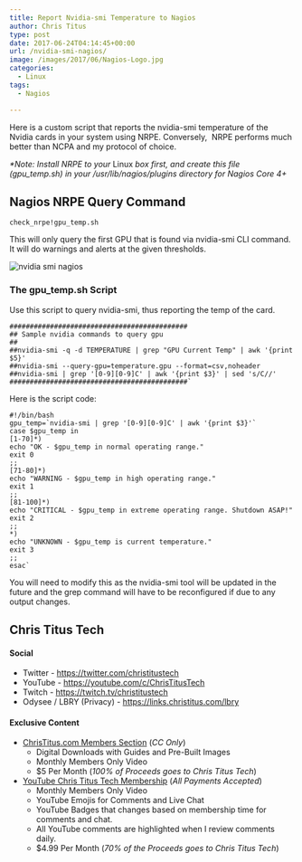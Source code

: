 ```yaml
---
title: Report Nvidia-smi Temperature to Nagios
author: Chris Titus
type: post
date: 2017-06-24T04:14:45+00:00
url: /nvidia-smi-nagios/
image: /images/2017/06/Nagios-Logo.jpg
categories:
  - Linux
tags:
  - Nagios

---
```

Here is a custom script that reports the nvidia-smi temperature of the Nvidia cards in your system using NRPE. Conversely,  NRPE performs much better than NCPA and my protocol of choice.<!--more-->
  
_*Note: Install NRPE to your_ Linux _box first, and create this file (gpu_temp.sh) in your /_usr_/lib/_nagios_/plugins directory for Nagios Core 4+_

## Nagios NRPE Query Command

`check_nrpe!gpu_temp.sh`

This will only query the first GPU that is found via nvidia-smi CLI command. It will do warnings and alerts at the given thresholds.

![nvidia smi nagios](/images/2017/06/script.png)

### The gpu_temp.sh Script

Use this script to query nvidia-smi, thus reporting the temp of the card.
  
```
############################################
## Sample nvidia commands to query gpu
##
##nvidia-smi -q -d TEMPERATURE | grep "GPU Current Temp" | awk '{print $5}'
##nvidia-smi --query-gpu=temperature.gpu --format=csv,noheader
##nvidia-smi | grep '[0-9][0-9]C' | awk '{print $3}' | sed 's/C//'
############################################`
```
Here is the script code:
  
```
#!/bin/bash
gpu_temp=`nvidia-smi | grep '[0-9][0-9]C' | awk '{print $3}'`
case $gpu_temp in
[1-70]*)
echo "OK - $gpu_temp in normal operating range."
exit 0
;;
[71-80]*)
echo "WARNING - $gpu_temp in high operating range."
exit 1
;;
[81-100]*)
echo "CRITICAL - $gpu_temp in extreme operating range. Shutdown ASAP!"
exit 2
;;
*)
echo "UNKNOWN - $gpu_temp is current temperature."
exit 3
;;
esac`
```

You will need to modify this as the nvidia-smi tool will be updated in the future and the grep command will have to be reconfigured if due to any output changes.

## Chris Titus Tech

#### Social

- Twitter - <https://twitter.com/christitustech>
- YouTube - <https://youtube.com/c/ChrisTitusTech>
- Twitch - <https://twitch.tv/christitustech>
- Odysee / LBRY (Privacy) - <https://links.christitus.com/lbry>

#### Exclusive Content

- [ChrisTitus.com Members Section][1] (_CC Only_)
  - Digital Downloads with Guides and Pre-Built Images
  - Monthly Members Only Video
  - $5 Per Month (_100% of Proceeds goes to Chris Titus Tech_)
- [YouTube Chris Titus Tech Membership][2] (_All Payments Accepted_)
  - Monthly Members Only Video
  - YouTube Emojis for Comments and Live Chat
  - YouTube Badges that changes based on membership time for comments and chat.
  - All YouTube comments are highlighted when I review comments daily. 
  - $4.99 Per Month (_70% of the Proceeds goes to Chris Titus Tech_)

 [1]: https://portal.christitus.com
 [2]: https://links.christitus.com/join
